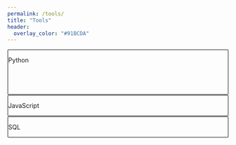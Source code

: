```yaml
---
permalink: /tools/
title: "Tools"
header:
  overlay_color: "#91BCDA"
---
```


<div style="height: 100px; border-radius:3px; border-radius:3px; border:2px solid gray"> 
  <p>Python </p>
</div>

<div style="border-radius:3px; border-radius:3px; border:2px solid gray"> 
  <p>JavaScript </p>
</div>

<div style="border-radius:3px; border-radius:3px; border:2px solid gray"> 
  <p>SQL </p>
</div>
